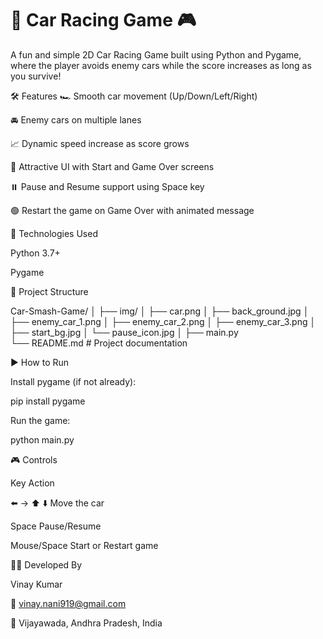 # **🚗 Car Racing Game 🎮**

A fun and simple 2D Car Racing Game built using Python and Pygame, where the player avoids enemy cars while the score increases as long as you survive!

🛠️ Features
🏎️ Smooth car movement (Up/Down/Left/Right)

🚘 Enemy cars on multiple lanes

📈 Dynamic speed increase as score grows

🎨 Attractive UI with Start and Game Over screens

⏸️ Pause and Resume support using Space key

🟢 Restart the game on Game Over with animated message


🧩 Technologies Used

Python 3.7+

Pygame


📂 Project Structure

Car-Smash-Game/
│
├── img/
│   ├── car.png
│   ├── back_ground.jpg
│   ├── enemy_car_1.png
│   ├── enemy_car_2.png
│   ├── enemy_car_3.png
│   ├── start_bg.jpg
│   └── pause_icon.jpg
│
├── main.py   
└── README.md                # Project documentation


▶️ How to Run

Install pygame (if not already):

pip install pygame

Run the game:


python main.py

🎮 Controls

Key	Action

⬅️ → ⬆️ ⬇️	Move the car

Space	Pause/Resume

Mouse/Space	Start or Restart game

🧑‍💻 Developed By

Vinay Kumar

📧 vinay.nani919@gmail.com

📍 Vijayawada, Andhra Pradesh, India

